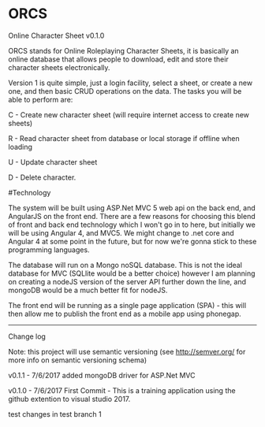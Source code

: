 # ORCS
Online Character Sheet v0.1.0

ORCS stands for Online Roleplaying Character Sheets, it is basically an online database that allows people to download, edit and store their character sheets electronically.

Version 1 is quite simple, just a login facility, select a sheet, or create a new one, and then basic CRUD operations on the data. The tasks you will be able to perform are:

C - Create new character sheet (will require internet access to create new sheets)

R - Read character sheet from database or local storage if offline when loading

U - Update character sheet

D - Delete character.



#Technology

The system will be built using ASP.Net MVC 5 web api on the back end, and AngularJS on the front end. There are a few reasons for choosing this blend of front and back end technology which I won't go in to here, but initially we will be using Angular 4, and MVC5. We might change to .net core and Angular 4 at some point in the future, but for now we're gonna stick to these programming languages.

The database will run on a Mongo noSQL database. This is not the ideal database for MVC (SQLlite would be a better choice) however I am planning on creating a nodeJS version of the server API further down the line, and mongoDB would be a much better fit for nodeJS.

The front end will be running as a single page application (SPA) - this will then allow me to publish the front end as a mobile app using phonegap.




-----------------------------------------------

Change log

Note: this project will use semantic versioning (see http://semver.org/ for more info on semantic versioning schema)

v0.1.1 - 7/6/2017
added mongoDB driver for ASP.Net MVC

v0.1.0 - 7/6/2017
First Commit - This is a training application using the github extention to visual studio 2017. 

test changes in test branch 1

